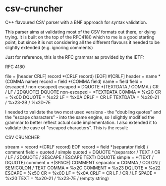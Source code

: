 # csv-cruncher
C++ flavoured CSV parser with a BNF approach for syntax validation. 

This parser aims at validating most of the CSV formats out there, or dying trying.
It is built on the top of the RFC4180 which to me is a good starting point,
but since it is not considering all the different flavours it needed to be slightly
extended (e.g. ignoring comments)

Just for reference, this is the RFC grammar as provided by the IETF:

RFC 4180

file        = [header CRLF] record *(CRLF record) [EOF] #[CRLF]
header      = name *(COMMA name)
record      = field *(COMMA field)
name        = field
field       = (escaped / non-escaped)
escaped     = DQUOTE *(TEXTDATA / COMMA / CR / LF / 2DQUOTE) DQUOTE
non-escaped = *TEXTDATA
COMMA       = %x2C
CR          = %x0D 
DQUOTE      = %x22 
LF          = %x0A 
CRLF        = CR LF 
TEXTDATA    = %x20-21 / %x23-2B / %x2D-7E

I needed to validate the two most used versions - the "doubling quotes" and 
the "escape characters" - into the same engine, so I slightly modified 
the grammar to better reflect actual code implementation. I also extended it
to validate the case of "escaped characters". This is the result:

CSV CRUNCHER 

stream      = record *(CRLF record) EOF
record      = field *(separator field) / comment
field       = quoted / simple
quoted      = DQUOTE *(separator / TEXT / CR / LF / 2DQUOTE / 2ESCAPE / ESCAPE TEXT) DQUOTE
simple      = *(TEXT / DQUOTE)
comment     = *(SPACE) COMMENT
separator   = COMMA / COLON / SEMICOLON / TEXT
COMMA       = %x2C
COMMENT     = %x23
DQUOTE      = %x22
ESCAPE      = %x5C
CR          = %x0D 
LF          = %x0A 
CRLF        = CR LF / CR / LF
SPACE       = %x20
TEXT        = %x20-21 / %x23-7E / (empty string)



